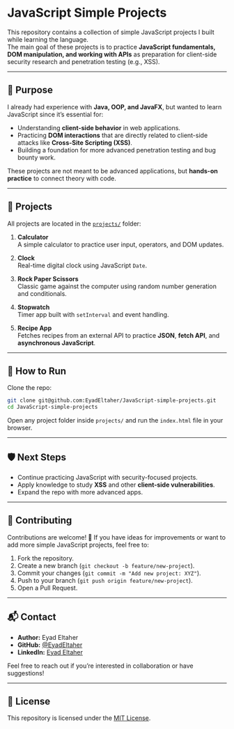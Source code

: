 # JavaScript Simple Projects

This repository contains a collection of simple JavaScript projects I built while learning the language.  
The main goal of these projects is to practice **JavaScript fundamentals, DOM manipulation, and working with APIs** as preparation for client-side security research and penetration testing (e.g., XSS).

---

## 🎯 Purpose

I already had experience with **Java, OOP, and JavaFX**, but wanted to learn JavaScript since it’s essential for:
- Understanding **client-side behavior** in web applications.
- Practicing **DOM interactions** that are directly related to client-side attacks like **Cross-Site Scripting (XSS)**.
- Building a foundation for more advanced penetration testing and bug bounty work.

These projects are not meant to be advanced applications, but **hands-on practice** to connect theory with code.

---

## 📂 Projects

All projects are located in the [`projects/`](./projects) folder:

1. **Calculator**  
   A simple calculator to practice user input, operators, and DOM updates.

2. **Clock**  
   Real-time digital clock using JavaScript `Date`.

3. **Rock Paper Scissors**  
   Classic game against the computer using random number generation and conditionals.

4. **Stopwatch**  
   Timer app built with `setInterval` and event handling.

5. **Recipe App**  
   Fetches recipes from an external API to practice **JSON**, **fetch API**, and **asynchronous JavaScript**.

---

## 🚀 How to Run

Clone the repo:
```bash
git clone git@github.com:EyadEltaher/JavaScript-simple-projects.git
cd JavaScript-simple-projects
````

Open any project folder inside `projects/` and run the `index.html` file in your browser.

---

## 🛡️ Next Steps

* Continue practicing JavaScript with security-focused projects.
* Apply knowledge to study **XSS** and other **client-side vulnerabilities**.
* Expand the repo with more advanced apps.

---

## 🤝 Contributing

Contributions are welcome! 🎉
If you have ideas for improvements or want to add more simple JavaScript projects, feel free to:

1. Fork the repository.
2. Create a new branch (`git checkout -b feature/new-project`).
3. Commit your changes (`git commit -m "Add new project: XYZ"`).
4. Push to your branch (`git push origin feature/new-project`).
5. Open a Pull Request.

---

## 📬 Contact

* **Author:** Eyad Eltaher
* **GitHub:** [@EyadEltaher](https://github.com/Eyadeltaher)
* **LinkedIn:** [Eyad Eltaher](https://www.linkedin.com/in/eyadeltaher/)

Feel free to reach out if you’re interested in collaboration or have suggestions!

---

## 📜 License

This repository is licensed under the [MIT License](./LICENSE).


